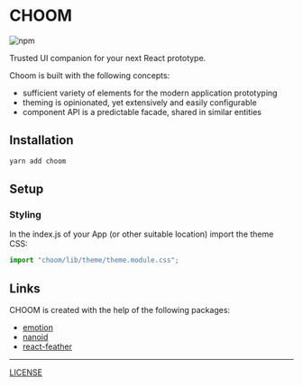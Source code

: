 # CHOOM

![npm](https://img.shields.io/npm/v/choom)

Trusted UI companion for your next React prototype.

Choom is built with the following concepts:
- sufficient variety of elements for the modern application prototyping
- theming is opinionated, yet extensively and easily configurable
- component API is a predictable facade, shared in similar entities


## Installation

```sh
yarn add choom
```

## Setup

### Styling

In the index.js of your App (or other suitable location) import the theme CSS:

```js
import "choom/lib/theme/theme.module.css";
```


## Links

CHOOM is created with the help of the following packages:

- [emotion](https://emotion.sh/docs/introduction)
- [nanoid](https://www.npmjs.com/package/nanoid)
- [react-feather](https://www.npmjs.com/package/react-feather)

---

[LICENSE](LICENSE)
